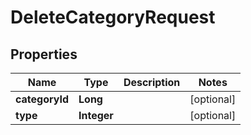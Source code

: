 

# DeleteCategoryRequest


## Properties

Name | Type | Description | Notes
------------ | ------------- | ------------- | -------------
**categoryId** | **Long** |  |  [optional]
**type** | **Integer** |  |  [optional]



